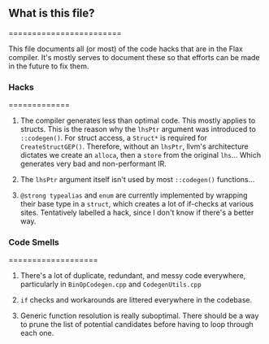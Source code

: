 ## What is this file? ##
========================

This file documents all (or most) of the code hacks that are in the Flax compiler.
It's mostly serves to document these so that efforts can be made in the future to fix them.

### Hacks ###
=============

1. The compiler generates less than optimal code.
This mostly applies to structs. This is the reason why the `lhsPtr` argument was introduced to `::codegen()`. For struct access, a `Struct*` is required for `CreateStructGEP()`. Therefore, without an `lhsPtr`, llvm's architecture dictates we create an `alloca`, then a `store` from the original `lhs`... Which generates very bad and non-performant IR.

2. The `lhsPtr` argument itself isn't used by most `::codegen()` functions...

3. `@strong typealias` and `enum` are currently implemented by wrapping their base type in a `struct`, which creates a lot of if-checks at various sites. Tentatively labelled a hack, since I don't know if there's a better way.



### Code Smells ###
===================

1. There's a lot of duplicate, redundant, and messy code everywhere, particularly in `BinOpCodegen.cpp` and `CodegenUtils.cpp`

2. `if` checks and workarounds are littered everywhere in the codebase.

3. Generic function resolution is really suboptimal. There should be a way to prune the list of potential candidates before having to loop through each one.
